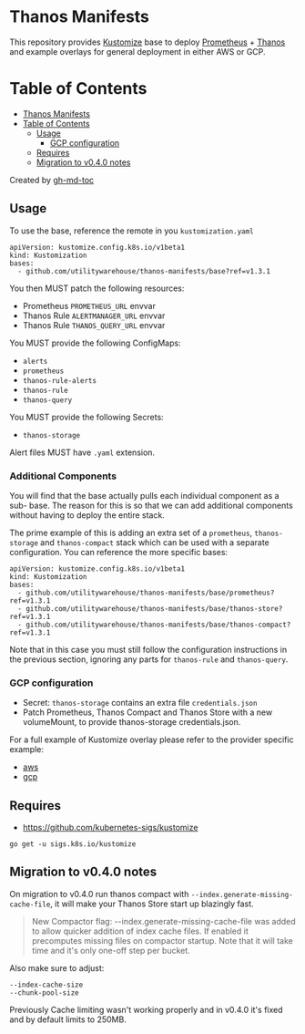 # Thanos Manifests

This repository provides [Kustomize][1] base to deploy [Prometheus][2] +
[Thanos][3] and example overlays for general deployment in either AWS or GCP.

Table of Contents
=================

   * [Thanos Manifests](#thanos-manifests)
   * [Table of Contents](#table-of-contents)
      * [Usage](#usage)
         * [GCP configuration](#gcp-configuration)
      * [Requires](#requires)
      * [Migration to v0.4.0 notes](#migration-to-v040-notes)

Created by [gh-md-toc](https://github.com/ekalinin/github-markdown-toc)

## Usage

To use the base, reference the remote in you `kustomization.yaml`

```
apiVersion: kustomize.config.k8s.io/v1beta1
kind: Kustomization
bases:
  - github.com/utilitywarehouse/thanos-manifests/base?ref=v1.3.1
```

You then MUST patch the following resources:

- Prometheus `PROMETHEUS_URL` envvar
- Thanos Rule `ALERTMANAGER_URL` envvar
- Thanos Rule `THANOS_QUERY_URL` envvar

You MUST provide the following ConfigMaps:

- `alerts`
- `prometheus`
- `thanos-rule-alerts`
- `thanos-rule`
- `thanos-query`

You MUST provide the following Secrets:
- `thanos-storage`

Alert files MUST have `.yaml` extension.

### Additional Components

You will find that the base actually pulls each individual component as a sub-
base. The reason for this is so that we can add additional components without
having to deploy the entire stack.

The prime example of this is adding an extra set of a `prometheus`,
`thanos-storage` and `thanos-compact` stack which can be used with a separate
configuration. You can reference the more specific bases:

```
apiVersion: kustomize.config.k8s.io/v1beta1
kind: Kustomization
bases:
  - github.com/utilitywarehouse/thanos-manifests/base/prometheus?ref=v1.3.1
  - github.com/utilitywarehouse/thanos-manifests/base/thanos-store?ref=v1.3.1
  - github.com/utilitywarehouse/thanos-manifests/base/thanos-compact?ref=v1.3.1
```

Note that in this case you must still follow the configuration instructions in
the previous section, ignoring any parts for `thanos-rule` and `thanos-query`.

### GCP configuration

- Secret: `thanos-storage` contains an extra file `credentials.json`
- Patch Prometheus, Thanos Compact and Thanos Store with a new volumeMount, to
  provide thanos-storage credentials.json.

For a full example of Kustomize overlay please refer to the provider specific
example:

- [aws](example/aws/kustomization.yaml)
- [gcp](example/gcp/kustomization.yaml)

## Requires

- https://github.com/kubernetes-sigs/kustomize

```
go get -u sigs.k8s.io/kustomize
```

## Migration to v0.4.0 notes

On migration to v0.4.0 run thanos compact with
`--index.generate-missing-cache-file`, it will make your Thanos Store start up
blazingly fast.

> New Compactor flag: --index.generate-missing-cache-file was added to allow
quicker addition of index cache files. If enabled it precomputes missing files
on compactor startup. Note that it will take time and it's only one-off step
per bucket.

Also make sure to adjust:

```
--index-cache-size
--chunk-pool-size
```

Previously Cache limiting wasn't working properly and in v0.4.0 it's fixed and
by default limits to 250MB.

[1]: https://kustomize.io/
[2]: https://prometheus.io/
[3]: https://thanos.io/
